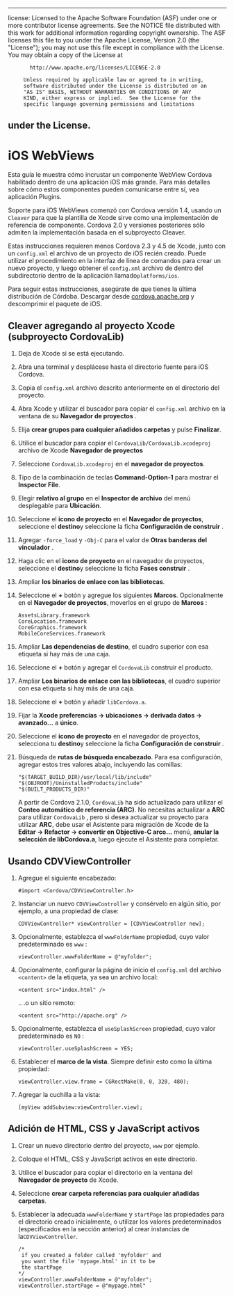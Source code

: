 * * *

license: Licensed to the Apache Software Foundation (ASF) under one or more contributor license agreements. See the NOTICE file distributed with this work for additional information regarding copyright ownership. The ASF licenses this file to you under the Apache License, Version 2.0 (the "License"); you may not use this file except in compliance with the License. You may obtain a copy of the License at

           http://www.apache.org/licenses/LICENSE-2.0
    
         Unless required by applicable law or agreed to in writing,
         software distributed under the License is distributed on an
         "AS IS" BASIS, WITHOUT WARRANTIES OR CONDITIONS OF ANY
         KIND, either express or implied.  See the License for the
         specific language governing permissions and limitations
    

## under the License.

# iOS WebViews

Esta guía le muestra cómo incrustar un componente WebView Cordova habilitado dentro de una aplicación iOS más grande. Para más detalles sobre cómo estos componentes pueden comunicarse entre sí, vea aplicación Plugins.

Soporte para iOS WebViews comenzó con Cordova versión 1.4, usando un `Cleaver` para que la plantilla de Xcode sirve como una implementación de referencia de componente. Cordova 2.0 y versiones posteriores sólo admiten la implementación basada en el subproyecto Cleaver.

Estas instrucciones requieren menos Cordova 2.3 y 4.5 de Xcode, junto con un `config.xml` el archivo de un proyecto de iOS recién creado. Puede utilizar el procedimiento en la interfaz de línea de comandos para crear un nuevo proyecto, y luego obtener el `config.xml` archivo de dentro del subdirectorio dentro de la aplicación llamado`platforms/ios`.

Para seguir estas instrucciones, asegúrate de que tienes la última distribución de Córdoba. Descargar desde [cordova.apache.org][1] y descomprimir el paquete de iOS.

 [1]: http://cordova.apache.org

## Cleaver agregando al proyecto Xcode (subproyecto CordovaLib)

1.  Deja de Xcode si se está ejecutando.

2.  Abra una terminal y desplácese hasta el directorio fuente para iOS Cordova.

3.  Copia el `config.xml` archivo descrito anteriormente en el directorio del proyecto.

4.  Abra Xcode y utilizar el buscador para copiar el `config.xml` archivo en la ventana de su **Navegador de proyectos** .

5.  Elija **crear grupos para cualquier añadidos carpetas** y pulse **Finalizar**.

6.  Utilice el buscador para copiar el `CordovaLib/CordovaLib.xcodeproj` archivo de Xcode **Navegador de proyectos**

7.  Seleccione `CordovaLib.xcodeproj` en el **navegador de proyectos**.

8.  Tipo de la combinación de teclas **Command-Option-1** para mostrar el **Inspector File**.

9.  Elegir **relativo al grupo** en el **Inspector de archivo** del menú desplegable para **Ubicación**.

10. Seleccione el **icono de proyecto** en el **Navegador de proyectos**, seleccione el **destino**y seleccione la ficha **Configuración de construir** .

11. Agregar `-force_load` y `-Obj-C` para el valor de **Otras banderas del vinculador** .

12. Haga clic en el **icono de proyecto** en el navegador de proyectos, seleccione el **destino**y seleccione la ficha **Fases construir** .

13. Ampliar **los binarios de enlace con las bibliotecas**.

14. Seleccione el **+** botón y agregue los siguientes **Marcos**. Opcionalmente en el **Navegador de proyectos**, moverlos en el grupo de **Marcos** :
    
        AssetsLibrary.framework
        CoreLocation.framework
        CoreGraphics.framework
        MobileCoreServices.framework
        

15. Ampliar **Las dependencias de destino**, el cuadro superior con esa etiqueta si hay más de una caja.

16. Seleccione el **+** botón y agregar el `CordovaLib` construir el producto.

17. Ampliar **Los binarios de enlace con las bibliotecas**, el cuadro superior con esa etiqueta si hay más de una caja.

18. Seleccione el **+** botón y añadir `libCordova.a`.

19. Fijar la **Xcode preferencias → ubicaciones → derivada datos → avanzado...** a **único**.

20. Seleccione el **icono de proyecto** en el navegador de proyectos, selecciona tu **destino**y seleccione la ficha **Configuración de construir** .

21. Búsqueda de **rutas de búsqueda encabezado**. Para esa configuración, agregar estos tres valores abajo, incluyendo las comillas:
    
        "$(TARGET_BUILD_DIR)/usr/local/lib/include"        
        "$(OBJROOT)/UninstalledProducts/include"
        "$(BUILT_PRODUCTS_DIR)"
        
    
    A partir de Cordova 2.1.0, `CordovaLib` ha sido actualizado para utilizar el **Conteo automático de referencia (ARC)**. No necesitas actualizar a **ARC** para utilizar `CordovaLib` , pero si desea actualizar su proyecto para utilizar **ARC**, debe usar el Asistente para migración de Xcode de la **Editar → Refactor → convertir en Objective-C arco...** menú, **anular la selección de libCordova.a**, luego ejecute el Asistente para completar.

## Usando CDVViewController

1.  Agregue el siguiente encabezado:
    
        #import <Cordova/CDVViewController.h>
        

2.  Instanciar un nuevo `CDVViewController` y consérvelo en algún sitio, por ejemplo, a una propiedad de clase:
    
        CDVViewController* viewController = [CDVViewController new];
        

3.  Opcionalmente, establezca el `wwwFolderName` propiedad, cuyo valor predeterminado es `www` :
    
        viewController.wwwFolderName = @"myfolder";
        

4.  Opcionalmente, configurar la página de inicio el `config.xml` del archivo `<content>` de la etiqueta, ya sea un archivo local:
    
        <content src="index.html" />
        
    
    .. .o un sitio remoto:
    
        <content src="http://apache.org" />
        

5.  Opcionalmente, establezca el `useSplashScreen` propiedad, cuyo valor predeterminado es `NO` :
    
        viewController.useSplashScreen = YES;
        

6.  Establecer el **marco de la vista**. Siempre definir esto como la última propiedad:
    
        viewController.view.frame = CGRectMake(0, 0, 320, 480);
        

7.  Agregar la cuchilla a la vista:
    
        [myView addSubview:viewController.view];
        

## Adición de HTML, CSS y JavaScript activos

1.  Crear un nuevo directorio dentro del proyecto, `www` por ejemplo.

2.  Coloque el HTML, CSS y JavaScript activos en este directorio.

3.  Utilice el buscador para copiar el directorio en la ventana del **Navegador de proyecto** de Xcode.

4.  Seleccione **crear carpeta referencias para cualquier añadidas carpetas**.

5.  Establecer la adecuada `wwwFolderName` y `startPage` las propiedades para el directorio creado inicialmente, o utilizar los valores predeterminados (especificados en la sección anterior) al crear instancias de la`CDVViewController`.
    
        /*
         if you created a folder called 'myfolder' and
         you want the file 'mypage.html' in it to be
         the startPage
        */
        viewController.wwwFolderName = @"myfolder";
        viewController.startPage = @"mypage.html"